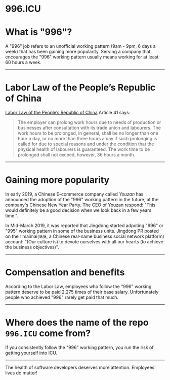 996.ICU
===

# What is "996"?
A "996" job refers to an unofficial working pattern (9am - 9pm, 6 days a week) that has been gaining more popularity. 
Serving a company that encourages the "996" working pattern usually means working for at least 60 hours a week.

---

# Labor Law of the People’s Republic of China
[Labor Law of the People’s Republic of China](http://www.china.org.cn/living_in_china/abc/2009-07/15/content_18140508.htm) Article 41 says:

> The employer can prolong work hours due to needs of production or businesses after consultation with its trade union and labourers. The work hours to be prolonged, in general, shall be no longer than one hour a day, or no more than three hours a day if such prolonging is called for due to special reasons and under the condition that the physical health of labourers is guaranteed. The work time to be prolonged shall not exceed, however, 36 hours a month. 

---

# Gaining more popularity

In early 2019, a Chinese E-commerce company called _Youzan_ has announced the adoption of the "996" working pattern in the future, at the company's Chinese New Year Party. The CEO of Youzan respond: "This would definitely be a good decision when we look back in a few years time.".

In Mid-March 2019, it was reported that Jingdong started adpoting "996" or "995" working pattern in some of the business units. Jingdong PR posted on their maimai(`脉脉`, a Chinese real-name business social network platform) account: "(Our culture is) to devote ourselves with all our hearts (to achieve the business objectives)".

---

# Compensation and benefits

According to the Labor Law, employees who follow the "996" working pattern deserve to be paid 2.275 times of their base salary. Unfortunately people who achieved "996" rarely get paid that much.

---

# Where does the name of the repo `996.ICU` come from?

If you consistently follow the "996" working pattern, you run the risk of getting yourself into ICU. 

---

The health of software developers deserves more attention. Employees' lives do matter!
